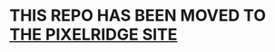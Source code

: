 # THIS REPO HAS BEEN MOVED TO [THE PIXELRIDGE SITE](https://git.pixelridgesoftworks.com/PixelRidge-Softworks/NETRAVE)
